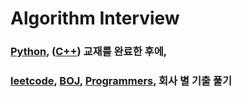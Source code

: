 # Algorithm Interview
  ### [Python](https://github.com/onlybooks/algorithm-interview), ([C++](https://book.algospot.com/)) 교재를 완료한 후에,
  ### [leetcode](https://leetcode.com/problemset/all/), [BOJ](https://www.acmicpc.net/), [Programmers](https://programmers.co.kr/), 회사 별 기출 풀기
